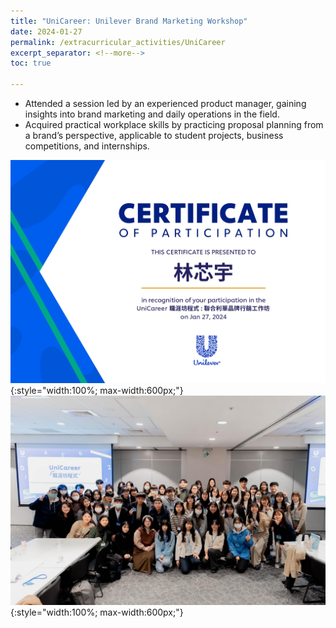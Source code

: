 ```yaml
---
title: "UniCareer: Unilever Brand Marketing Workshop"
date: 2024-01-27
permalink: /extracurricular_activities/UniCareer
excerpt_separator: <!--more-->
toc: true

---
```




<!-- ---
title: "A Bridge-based Compression Algorithm for Topological Quantum Circuits [DAC 2021] [TCAD 2022]"
collection: Quantum-related
type: "Quantum-related"
permalink: /projects/bridge
venue: "Electronic Design Automation Lab (Prof. Yao-Wen Chang)"
date: 2019-11-01
location: "National Taiwan University, Taiwan"
--- -->

* Attended a session led by an experienced product manager, gaining insights into brand marketing and daily operations in the field.
* Acquired practical workplace skills by practicing proposal planning from a brand’s perspective, applicable to student projects, business competitions, and internships.



<!--more-->
![Certificate](/images/page-0002.jpg){:style="width:100%; max-width:600px;"}
![Picture](/images/0127.jpg){:style="width:100%; max-width:600px;"}
<!-- [More information here]() -->




